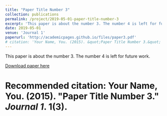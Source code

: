 ```yaml
---
title: "Paper Title Number 3"
collection: publications
permalink: /project/2019-05-01-paper-title-number-3
excerpt: 'This paper is about the number 3. The number 4 is left for future work.'
date: 2019-05-01
venue: 'Journal 1'
paperurl: 'http://academicpages.github.io/files/paper3.pdf'
# citation: 'Your Name, You. (2015). &quot;Paper Title Number 3.&quot; <i>Journal 1</i>. 1(3).'
---
```

This paper is about the number 3. The number 4 is left for future work.

[Download paper here](http://academicpages.github.io/files/paper3.pdf)

# Recommended citation: Your Name, You. (2015). "Paper Title Number 3." <i>Journal 1</i>. 1(3).